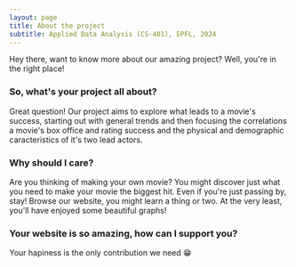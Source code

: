 ```yaml
---
layout: page
title: About the project
subtitle: Applied Data Analysis (CS-401), EPFL, 2024
---
```

Hey there, want to know more about our amazing project? Well, you're in the right place! 
### So, what's your project all about? 
Great question! Our project aims to explore what leads to a movie's success, starting out with general trends and then focusing the correlations a movie's box office and rating success and the physical and demographic caracteristics of it's two lead actors. 
### Why should I care?
Are you thinking of making your own movie? You might discover just what you need to make your movie the biggest hit. Even if you're just passing by, stay! Browse our website, you might learn a thing or two. At the very least, you'll have enjoyed some beautiful graphs! 
### Your website is so amazing, how can I support you? 
Your hapiness is the only contribution we need 😁
